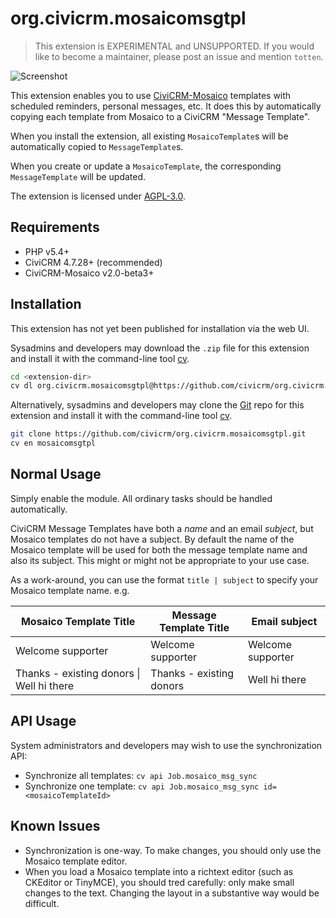# org.civicrm.mosaicomsgtpl

> This extension is EXPERIMENTAL and UNSUPPORTED. If you would like to become a maintainer,
> please post an issue and mention `totten`.

![Screenshot](/images/screenshot.png)

This extension enables you to use [CiviCRM-Mosaico](https://github.com/veda-consulting/uk.co.vedaconsulting.mosaico/)
templates with scheduled reminders, personal messages, etc. It does this by automatically copying each
template from Mosaico to a CiviCRM "Message Template".

When you install the extension, all existing `MosaicoTemplate`s will be automatically copied to `MessageTemplate`s.

When you create or update a `MosaicoTemplate`, the corresponding `MessageTemplate` will be updated.

The extension is licensed under [AGPL-3.0](LICENSE.txt).

## Requirements

* PHP v5.4+
* CiviCRM 4.7.28+ (recommended)
* CiviCRM-Mosaico v2.0-beta3+

## Installation

This extension has not yet been published for installation via the web UI.

Sysadmins and developers may download the `.zip` file for this extension and
install it with the command-line tool [cv](https://github.com/civicrm/cv).

```bash
cd <extension-dir>
cv dl org.civicrm.mosaicomsgtpl@https://github.com/civicrm/org.civicrm.mosaicomsgtpl/archive/master.zip
```

Alternatively, sysadmins and developers may clone the
[Git](https://en.wikipedia.org/wiki/Git) repo for this extension and install
it with the command-line tool [cv](https://github.com/civicrm/cv).

```bash
git clone https://github.com/civicrm/org.civicrm.mosaicomsgtpl.git
cv en mosaicomsgtpl
```
## Normal Usage

Simply enable the module. All ordinary tasks should be handled automatically.

CiviCRM Message Templates have both a *name* and an email *subject*, but Mosaico templates do not have a subject. By default the name of the Mosaico template will be used for both the message template name and also its subject. This might or might not be appropriate to your use case.

As a work-around, you can use the format `title | subject` to specify your Mosaico template name. e.g.

| Mosaico Template Title                    | Message Template Title   | Email subject     |
| ----------------------------------------- |--------------------------| ------------------|
| Welcome supporter                         | Welcome supporter        | Welcome supporter |
| Thanks - existing donors \| Well hi there | Thanks - existing donors | Well hi there     |


## API Usage

System administrators and developers may wish to use the synchronization API:

 * Synchronize all templates: `cv api Job.mosaico_msg_sync`
 * Synchronize one template: `cv api Job.mosaico_msg_sync id=<mosaicoTemplateId>`

## Known Issues

 * Synchronization is one-way. To make changes, you should only use the Mosaico template editor.
 * When you load a Mosaico template into a richtext editor (such as CKEditor or TinyMCE), you should tred
   carefully: only make small changes to the text. Changing the layout in a substantive way would be difficult.

